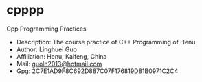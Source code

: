 # cpppp
Cpp Programming Practices 

- Description: The course practice of C++ Programming of Henu
- Author: Linghuei Guo
- Affiliation: Henu, Kaifeng, China
- Mail: guolh2013@hotmail.com
- Gpg: 2C7E1AD9F8C692D887C07F176819D81B0971C2C4
